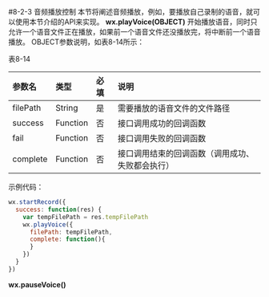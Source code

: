 #8-2-3 音频播放控制
本节将阐述音频播放，例如，要播放自己录制的语音，就可以使用本节介绍的API来实现。
**wx.playVoice(OBJECT)**
开始播放语音，同时只允许一个语音文件正在播放，如果前一个语音文件还没播放完，将中断前一个语音播放。
OBJECT参数说明，如表8-14所示：

表8-14

| 参数名 | 类型 | 必填 | 说明 |
| :--- | :--- | :--- | :--- |
| filePath | String | 是 | 需要播放的语音文件的文件路径 |
| success | Function | 否 | 接口调用成功的回调函数 |
| fail | Function | 否 | 接口调用失败的回调函数 |
| complete | Function | 否 | 接口调用结束的回调函数（调用成功、失败都会执行）|

示例代码：
```js
wx.startRecord({
  success: function(res) {
    var tempFilePath = res.tempFilePath
    wx.playVoice({
      filePath: tempFilePath,
      complete: function(){
      }
    })
  }
})
```

**wx.pauseVoice()**

